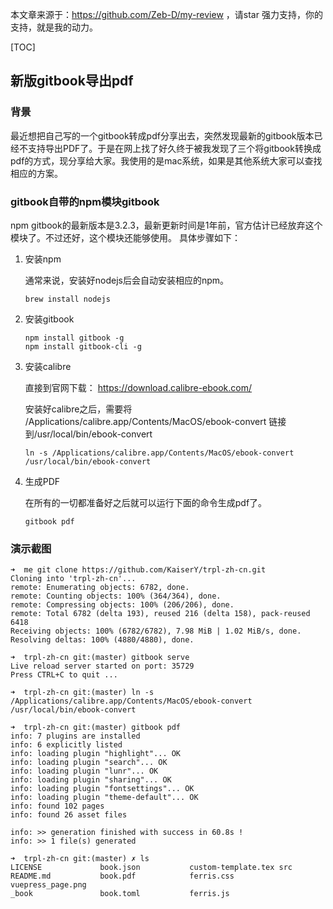 本文章来源于：<https://github.com/Zeb-D/my-review> ，请star 强力支持，你的支持，就是我的动力。

[TOC]

## 新版gitbook导出pdf

### 背景

最近想把自己写的一个gitbook转成pdf分享出去，突然发现最新的gitbook版本已经不支持导出PDF了。于是在网上找了好久终于被我发现了三个将gitbook转换成pdf的方式，现分享给大家。我使用的是mac系统，如果是其他系统大家可以查找相应的方案。



### gitbook自带的npm模块gitbook

npm gitbook的最新版本是3.2.3，最新更新时间是1年前，官方估计已经放弃这个模块了。不过还好，这个模块还能够使用。 具体步骤如下：

1. 安装npm

   通常来说，安装好nodejs后会自动安装相应的npm。

   ```shell
   brew install nodejs
   ```

2. 安装gitbook

   ```shell
   npm install gitbook -g
   npm install gitbook-cli -g
   ```

3. 安装calibre

   直接到官网下载： https://download.calibre-ebook.com/

   安装好calibre之后，需要将 /Applications/calibre.app/Contents/MacOS/ebook-convert 链接到/usr/local/bin/ebook-convert

   ```shell
   ln -s /Applications/calibre.app/Contents/MacOS/ebook-convert  /usr/local/bin/ebook-convert
   ```

4. 生成PDF

   在所有的一切都准备好之后就可以运行下面的命令生成pdf了。

   ```shell
   gitbook pdf
   ```



### 演示截图

```
➜  me git clone https://github.com/KaiserY/trpl-zh-cn.git
Cloning into 'trpl-zh-cn'...
remote: Enumerating objects: 6782, done.
remote: Counting objects: 100% (364/364), done.
remote: Compressing objects: 100% (206/206), done.
remote: Total 6782 (delta 193), reused 216 (delta 158), pack-reused 6418
Receiving objects: 100% (6782/6782), 7.98 MiB | 1.02 MiB/s, done.
Resolving deltas: 100% (4880/4880), done.
```



```
➜  trpl-zh-cn git:(master) gitbook serve
Live reload server started on port: 35729
Press CTRL+C to quit ...
```



```
➜  trpl-zh-cn git:(master) ln -s /Applications/calibre.app/Contents/MacOS/ebook-convert  /usr/local/bin/ebook-convert
```

```
➜  trpl-zh-cn git:(master) gitbook pdf
info: 7 plugins are installed
info: 6 explicitly listed
info: loading plugin "highlight"... OK
info: loading plugin "search"... OK
info: loading plugin "lunr"... OK
info: loading plugin "sharing"... OK
info: loading plugin "fontsettings"... OK
info: loading plugin "theme-default"... OK
info: found 102 pages
info: found 26 asset files

info: >> generation finished with success in 60.8s !
info: >> 1 file(s) generated
```

```
➜  trpl-zh-cn git:(master) ✗ ls
LICENSE             book.json           custom-template.tex src
README.md           book.pdf            ferris.css          vuepress_page.png
_book               book.toml           ferris.js
```

